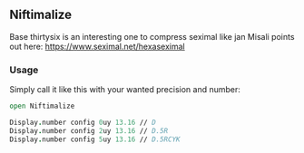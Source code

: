 
## Niftimalize

Base thirtysix is an interesting one to compress seximal like jan Misali points out here:
https://www.seximal.net/hexaseximal

### Usage

Simply call it like this with your wanted precision and number:

```fsharp
open Niftimalize

Display.number config 0uy 13.16 // D
Display.number config 2uy 13.16 // D.5R
Display.number config 5uy 13.16 // D.5RCYK
```
